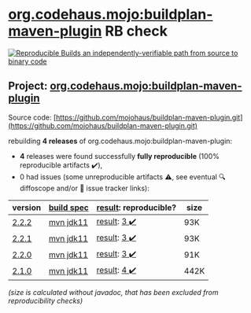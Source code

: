[org.codehaus.mojo:buildplan-maven-plugin](https://search.maven.org/artifact/org.codehaus.mojo/buildplan-maven-plugin/) RB check
=======

[![Reproducible Builds](https://reproducible-builds.org/images/logos/rb.svg) an independently-verifiable path from source to binary code](https://reproducible-builds.org/)

## Project: [org.codehaus.mojo:buildplan-maven-plugin](https://search.maven.org/artifact/org.codehaus.mojo/buildplan-maven-plugin/)

Source code: [https://github.com/mojohaus/buildplan-maven-plugin.git](https://github.com/mojohaus/buildplan-maven-plugin.git)

rebuilding **4 releases** of org.codehaus.mojo:buildplan-maven-plugin:
- **4** releases were found successfully **fully reproducible** (100% reproducible artifacts :heavy_check_mark:),
- 0 had issues (some unreproducible artifacts :warning:, see eventual :mag: diffoscope and/or :memo: issue tracker links):

| version | [build spec](/BUILDSPEC.md) | [result](https://reproducible-builds.org/docs/jvm/): reproducible? | size |
| -- | --------- | ------ | -- |
| [2.2.2](https://search.maven.org/artifact/org.codehaus.mojo/buildplan-maven-plugin/2.2.2/pom) | [mvn jdk11](buildplan-maven-plugin-2.2.2.buildspec) | [result](buildplan-maven-plugin-2.2.2.buildinfo): [3 :heavy_check_mark: ](buildplan-maven-plugin-2.2.2.buildcompare) | 93K |
| [2.2.1](https://search.maven.org/artifact/org.codehaus.mojo/buildplan-maven-plugin/2.2.1/pom) | [mvn jdk11](buildplan-maven-plugin-2.2.1.buildspec) | [result](buildplan-maven-plugin-2.2.1.buildinfo): [3 :heavy_check_mark: ](buildplan-maven-plugin-2.2.1.buildcompare) | 93K |
| [2.2.0](https://search.maven.org/artifact/org.codehaus.mojo/buildplan-maven-plugin/2.2.0/pom) | [mvn jdk11](buildplan-maven-plugin-2.2.0.buildspec) | [result](buildplan-maven-plugin-2.2.0.buildinfo): [3 :heavy_check_mark: ](buildplan-maven-plugin-2.2.0.buildcompare) | 91K |
| [2.1.0](https://search.maven.org/artifact/org.codehaus.mojo/buildplan-maven-plugin/2.1.0/pom) | [mvn jdk11](buildplan-maven-plugin-2.1.0.buildspec) | [result](buildplan-maven-plugin-2.1.0.buildinfo): [4 :heavy_check_mark: ](buildplan-maven-plugin-2.1.0.buildcompare) | 442K |

<i>(size is calculated without javadoc, that has been excluded from reproducibility checks)</i>
